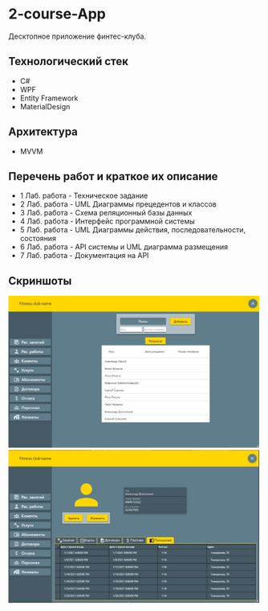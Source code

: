 # 2-course-App
Десктопное приложение финтес-клуба. 

## Технологический стек
- C#
- WPF
- Entity Framework
- MaterialDesign
## Архитектура
- MVVM

## Перечень работ и краткое их описание

- 1 Лаб. работа - Техническое задание
- 2 Лаб. работа - UML Диаграммы прецедентов и классов
- 3 Лаб. работа - Схема реляционный базы данных
- 4 Лаб. работа - Интерфейс программной системы
- 5 Лаб. работа - UML Диаграммы действия, последовательности, состояния
- 6 Лаб. работа - API системы и UML диаграмма размещения
- 7 Лаб. работа - Документация на API

## Скриншоты
<img src="images/fc1.jpg" width="500">
<img src="images/fc2.jpg" width="500">